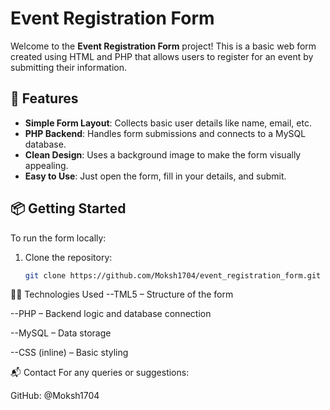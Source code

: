 #  Event Registration Form

Welcome to the **Event Registration Form** project! This is a basic web form created using HTML and PHP that allows users to register for an event by submitting their information.


## 🚀 Features

- **Simple Form Layout**: Collects basic user details like name, email, etc.
- **PHP Backend**: Handles form submissions and connects to a MySQL database.
- **Clean Design**: Uses a background image to make the form visually appealing.
- **Easy to Use**: Just open the form, fill in your details, and submit.


## 📦 Getting Started

To run the form locally:

1. Clone the repository:
   ```bash
   git clone https://github.com/Moksh1704/event_registration_form.git

🧑‍💻 Technologies Used
--TML5 – Structure of the form

--PHP – Backend logic and database connection

--MySQL – Data storage

--CSS (inline) – Basic styling

📬 Contact
For any queries or suggestions:

GitHub: @Moksh1704
